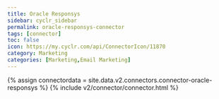 ```yaml
---
title: Oracle Responsys
sidebar: cyclr_sidebar
permalink: oracle-responsys-connector
tags: [connector]
toc: false
icon: https://my.cyclr.com/api/ConnectorIcon/11870
category: Marketing
categories: [Marketing,Email Marketing]
---
```

{% assign connectordata = site.data.v2.connectors.connector-oracle-responsys %}
{% include v2/connector/connector.html %}	